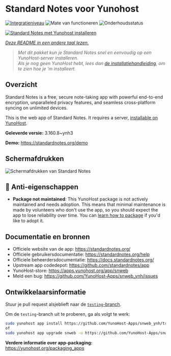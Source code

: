 <!--
NB: Deze README is automatisch gegenereerd door <https://github.com/YunoHost/apps/tree/master/tools/readme_generator>
Hij mag NIET handmatig aangepast worden.
-->

# Standard Notes voor Yunohost

[![Integratieniveau](https://apps.yunohost.org/badge/integration/snweb)](https://ci-apps.yunohost.org/ci/apps/snweb/)
![Mate van functioneren](https://apps.yunohost.org/badge/state/snweb)
![Onderhoudsstatus](https://apps.yunohost.org/badge/maintained/snweb)

[![Standard Notes met Yunohost installeren](https://install-app.yunohost.org/install-with-yunohost.svg)](https://install-app.yunohost.org/?app=snweb)

*[Deze README in een andere taal lezen.](./ALL_README.md)*

> *Met dit pakket kun je Standard Notes snel en eenvoudig op een YunoHost-server installeren.*  
> *Als je nog geen YunoHost hebt, lees dan [de installatiehandleiding](https://yunohost.org/install), om te zien hoe je 'm installeert.*

## Overzicht

Standard Notes is a free, secure note-taking app with powerful end-to-end encryption, unparalleled privacy features, and seamless cross-platform syncing on unlimited devices. 

This is the web app of Standard Notes. It requires a server, [installable on YunoHost](https://github.com/YunoHost-Apps/snserver_ynh).


**Geleverde versie:** 3.160.8~ynh3

**Demo:** <https://standardnotes.org/demo>

## Schermafdrukken

![Schermafdrukken van Standard Notes](./doc/screenshots/standard_notes.png)

## :red_circle: Anti-eigenschappen

- **Package not maintained**: This YunoHost package is not actively maintained and needs adoption. This means that minimal maintenance is made by volunteers who don't use the app, so you should expect the app to lose reliability over time. You can [learn how to package](https://yunohost.org/packaging_apps_intro) if you'd like to adopt it.

## Documentatie en bronnen

- Officiele website van de app: <https://standardnotes.org/>
- Officiele gebruikersdocumentatie: <https://standardnotes.org/help>
- Officiele beheerdersdocumentatie: <https://docs.standardnotes.org/>
- Upstream app codedepot: <https://github.com/standardnotes/app>
- YunoHost-store: <https://apps.yunohost.org/app/snweb>
- Meld een bug: <https://github.com/YunoHost-Apps/snweb_ynh/issues>

## Ontwikkelaarsinformatie

Stuur je pull request alsjeblieft naar de [`testing`-branch](https://github.com/YunoHost-Apps/snweb_ynh/tree/testing).

Om de `testing`-branch uit te proberen, ga als volgt te werk:

```bash
sudo yunohost app install https://github.com/YunoHost-Apps/snweb_ynh/tree/testing --debug
of
sudo yunohost app upgrade snweb -u https://github.com/YunoHost-Apps/snweb_ynh/tree/testing --debug
```

**Verdere informatie over app-packaging:** <https://yunohost.org/packaging_apps>
